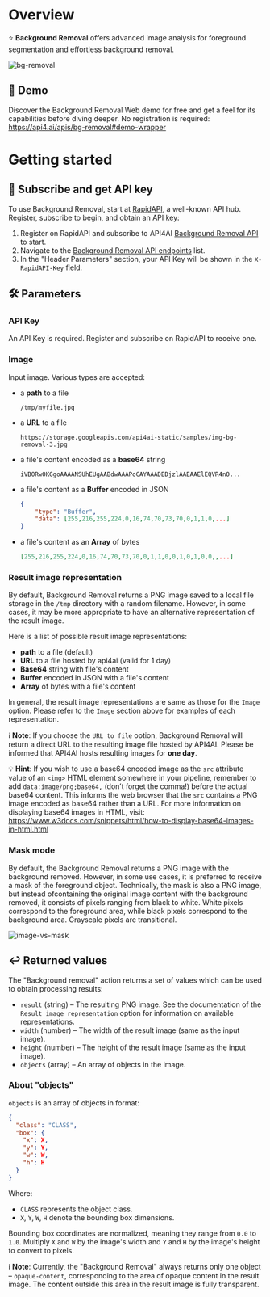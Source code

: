 # Overview

⭐️ **Background Removal** offers advanced image analysis for foreground segmentation and effortless background removal.

![bg-removal](https://storage.googleapis.com/api4ai-static/rapidapi/background-removal/bg-removal.png)

## 🤖 Demo

Discover the Background Removal Web demo for free and get a feel for its capabilities before diving deeper. No registration is required: https://api4.ai/apis/bg-removal#demo-wrapper

# Getting started

## 🚀 Subscribe and get API key

To use Background Removal, start at [RapidAPI](https://rapidapi.com/), a well-known API hub. Register, subscribe to begin, and obtain an API key:

1. Register on RapidAPI and subscribe to API4AI [Background Removal API](https://rapidapi.com/api4ai-api4ai-default/api/background-removal4/pricing) to start.
2. Navigate to the [Background Removal API endpoints](https://rapidapi.com/api4ai-api4ai-default/api/background-removal4) list.
3. In the "Header Parameters" section, your API Key will be shown in the `X-RapidAPI-Key` field.

## 🛠 Parameters

### API Key

An API Key is required. Register and subscribe on RapidAPI to receive one.

### Image

Input image. Various types are accepted:

- a **path** to a file
  ```
  /tmp/myfile.jpg
  ```
- a **URL** to a file
  ```
  https://storage.googleapis.com/api4ai-static/samples/img-bg-removal-3.jpg
  ```
- a file's content encoded as a **base64** string
  ```
  iVBORw0KGgoAAAANSUhEUgAABdwAAAPoCAYAAADEDjzlAAEAAElEQVR4nO...
  ```
- a file's content as a **Buffer** encoded in JSON
  ```json
  {
      "type": "Buffer",
      "data": [255,216,255,224,0,16,74,70,73,70,0,1,1,0,...]
  }
  ```
- a file's content as an **Array** of bytes
  ```json
  [255,216,255,224,0,16,74,70,73,70,0,1,1,0,0,1,0,1,0,0,,...]
  ```

### Result image representation

By default, Background Removal returns a PNG image saved to a local file storage in the `/tmp` directory with a random filename. However, in some cases, it may be more appropriate to have an alternative representation of the result image.

Here is a list of possible result image representations:

- **path** to a file (default)
- **URL** to a file hosted by api4ai (valid for 1 day)
- **Base64** string with file's content
- **Buffer** encoded in JSON with a file's content
- **Array** of bytes with a file's content

In general, the result image representations are same as those for the `Image` option. Please refer to the `Image` section above for examples of each representation.

ℹ️ **Note**: If you choose the `URL to file` option, Background Removal will return a direct URL to the resulting image file hosted by API4AI. Please be informed that API4AI hosts resulting images for **one day**.

💡️️️️️️ **Hint**: If you wish to use a base64 encoded image as the `src` attribute value of an `<img>` HTML element somewhere in your pipeline, remember to add `data:image/png;base64,` (don’t forget the comma!) before the actual base64 content. This informs the web browser that the `src` contains a PNG image encoded as base64 rather than a URL. For more information on displaying base64 images in HTML, visit: https://www.w3docs.com/snippets/html/how-to-display-base64-images-in-html.html

### Mask mode

By default, the Background Removal returns a PNG image with the background removed. However, in some use cases, it is preferred to receive a mask of the foreground object. Technically, the mask is also a PNG image, but instead ofcontaining the original image content with the background removed, it consists of pixels ranging from black to white. White pixels correspond to the foreground area, while black pixels correspond to the background area. Grayscale pixels are transitional.

![image-vs-mask](https://storage.googleapis.com/api4ai-static/rapidapi/background-removal/image-vs-mask.png)

## ↩️ Returned values

The "Background removal" action returns a set of values which can be used to obtain processing results:

- `result` (string) – The resulting PNG image. See the documentation of the `Result image representation` option for information on available representations.
- `width` (number) – The width of the result image (same as the input image).
- `height` (number) – The height of the result image (same as the input image).
- `objects` (array) – An array of objects in the image.

### About "objects"

`objects` is an array of objects in format:

```json
{
  "class": "CLASS",
  "box": {
    "x": X,
    "y": Y,
    "w": W,
    "h": H
  }
}
```

Where:

- `CLASS` represents the object class.
- `X`, `Y`, `W`, `H` denote the bounding box dimensions.

Bounding box coordinates are normalized, meaning they range from `0.0` to `1.0`. Multiply `X` and `W` by the image's width and `Y` and `H` by the image's height to convert to pixels.

ℹ️ **Note**: Currently, the "Background Removal" always returns only one object – `opaque-content`, corresponding to the area of opaque content in the result image. The content outside this area in the result image is fully transparent.
